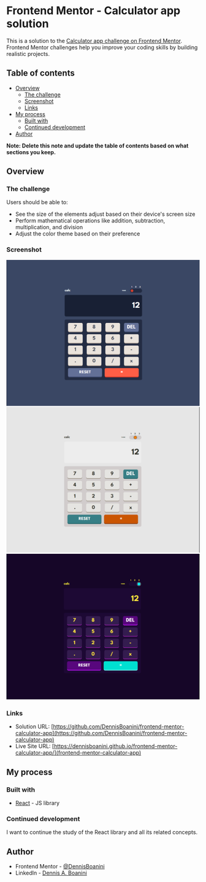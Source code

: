 # Frontend Mentor - Calculator app solution

This is a solution to the [Calculator app challenge on Frontend Mentor](https://www.frontendmentor.io/challenges/calculator-app-9lteq5N29). Frontend Mentor challenges help you improve your coding skills by building realistic projects. 

## Table of contents

- [Overview](#overview)
  - [The challenge](#the-challenge)
  - [Screenshot](#screenshot)
  - [Links](#links)
- [My process](#my-process)
  - [Built with](#built-with)
  - [Continued development](#continued-development)
- [Author](#author)

**Note: Delete this note and update the table of contents based on what sections you keep.**

## Overview

### The challenge

Users should be able to:

- See the size of the elements adjust based on their device's screen size
- Perform mathematical operations like addition, subtraction, multiplication, and division
- Adjust the color theme based on their preference

### Screenshot

![Calculator with theme 1](./screenshots/1.png)
![Calculator with theme 2](./screenshots/2.png)
![Calculator with theme 3](./screenshots/3.png)

### Links

- Solution URL: [https://github.com/DennisBoanini/frontend-mentor-calculator-app](https://github.com/DennisBoanini/frontend-mentor-calculator-app)
- Live Site URL: [https://dennisboanini.github.io/frontend-mentor-calculator-app/](frontend-mentor-calculator-app)

## My process

### Built with

- [React](https://reactjs.org/) - JS library

### Continued development

I want to continue the study of the React library and all its related concepts.

## Author

- Frontend Mentor - [@DennisBoanini](https://www.frontendmentor.io/profile/DennisBoanini)
- LinkedIn - [Dennis A. Boanini](https://www.linkedin.com/in/dennisboanini)
